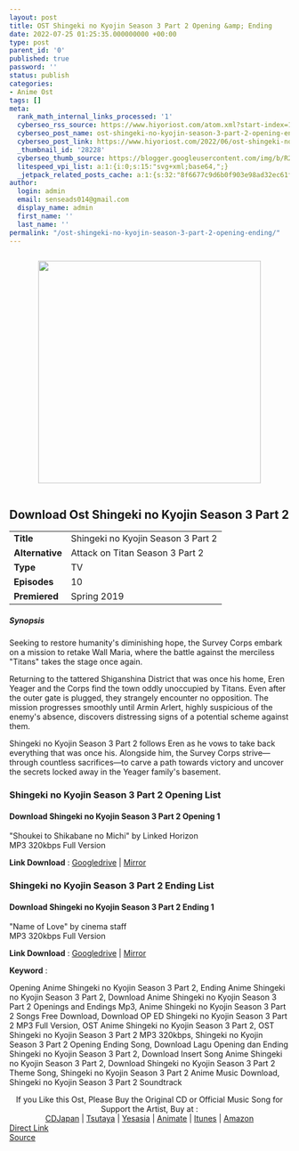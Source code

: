 ```yaml
---
layout: post
title: OST Shingeki no Kyojin Season 3 Part 2 Opening &amp; Ending
date: 2022-07-25 01:25:35.000000000 +00:00
type: post
parent_id: '0'
published: true
password: ''
status: publish
categories:
- Anime Ost
tags: []
meta:
  rank_math_internal_links_processed: '1'
  cyberseo_rss_source: https://www.hiyoriost.com/atom.xml?start-index=1
  cyberseo_post_name: ost-shingeki-no-kyojin-season-3-part-2-opening-ending
  cyberseo_post_link: https://www.hiyoriost.com/2022/06/ost-shingeki-no-kyojin-season-3-part-2.html
  _thumbnail_id: '28228'
  cyberseo_thumb_source: https://blogger.googleusercontent.com/img/b/R29vZ2xl/AVvXsEgDTnieY6VjfQn6qMiYVWDLxcfq-_sof3O8bn_fhbjP8ZY3L76FDR4I2-4VcF7EYu4qrVOQGZ-erhGM599jP55GhkbnXBLPw5xBQmfmBBpPRItyjqsl4Ol91_y-7Lx7qxb5OxZ5wdfU6SSZsjlUEFO42BlV1-Bxv0eysM7k_Fi169G7br3y-m9c1R-N/s400/bx104578-LaZYFkmhinfB.jpg
  litespeed_vpi_list: a:1:{i:0;s:15:"svg+xml;base64,";}
  _jetpack_related_posts_cache: a:1:{s:32:"8f6677c9d6b0f903e98ad32ec61f8deb";a:2:{s:7:"expires";i:1663133045;s:7:"payload";a:3:{i:0;a:1:{s:2:"id";i:28225;}i:1;a:1:{s:2:"id";i:28231;}i:2;a:1:{s:2:"id";i:28233;}}}}
author:
  login: admin
  email: senseads014@gmail.com
  display_name: admin
  first_name: ''
  last_name: ''
permalink: "/ost-shingeki-no-kyojin-season-3-part-2-opening-ending/"
---
```

<div class="separator" style="clear: both"><a href="https://blogger.googleusercontent.com/img/b/R29vZ2xl/AVvXsEgDTnieY6VjfQn6qMiYVWDLxcfq-_sof3O8bn_fhbjP8ZY3L76FDR4I2-4VcF7EYu4qrVOQGZ-erhGM599jP55GhkbnXBLPw5xBQmfmBBpPRItyjqsl4Ol91_y-7Lx7qxb5OxZ5wdfU6SSZsjlUEFO42BlV1-Bxv0eysM7k_Fi169G7br3y-m9c1R-N/s649/bx104578-LaZYFkmhinfB.jpg" style="display: block;padding: 1em 0;text-align: center"><img alt border="0" data-original-height="649" data-original-width="460" height="400" src="{{ site.baseurl }}/assets/2022/07/bx104578-LaZYFkmhinfB.jpg" /></a></div>
<div class="judulanime">
<h2>Download Ost Shingeki no Kyojin Season 3 Part 2</h2>
</div>
<div class="info2" id="Info">
<table>
<tbody>
<tr>
<td class="tablex"><b>Title </b></td>
<td>Shingeki no Kyojin Season 3 Part 2</td>
</tr>
<tr>
<td class="tablex"><b>Alternative </b></td>
<td>Attack on Titan Season 3 Part 2</td>
</tr>
<tr>
<td class="tablex"><b>Type </b></td>
<td>TV</td>
</tr>
<tr>
<td class="tablex"><b>Episodes </b></td>
<td>10</td>
</tr>
<tr>
<td class="tablex"><b>Premiered </b></td>
<td>Spring 2019</td>
</tr>
</tbody>
</table>
</div>
<div class="sinopsis">
<h5>Synopsis</h5>
</div>
<div class="deskripsi">
<p>Seeking to restore humanity's diminishing hope, the Survey Corps embark on a mission to retake Wall Maria, where the battle against the merciless "Titans" takes the stage once again.</p>
<p>Returning to the tattered Shiganshina District that was once his home, Eren Yeager and the Corps find the town oddly unoccupied by Titans. Even after the outer gate is plugged, they strangely encounter no opposition. The mission progresses smoothly until Armin Arlert, highly suspicious of the enemy's absence, discovers distressing signs of a potential scheme against them.</p>
<p>Shingeki no Kyojin Season 3 Part 2 follows Eren as he vows to take back everything that was once his. Alongside him, the Survey Corps strive—through countless sacrifices—to carve a path towards victory and uncover the secrets locked away in the Yeager family's basement.</p>
</div>
<div class="listz">
<h3>Shingeki no Kyojin Season 3 Part 2 Opening List</h3>
</div>
<div class="listz3">
<div class="listz1">
<h4>Download Shingeki no Kyojin Season 3 Part 2 Opening 1</h4>
</div>
<div class="listz2">"Shoukei to Shikabane no Michi" by Linked Horizon<br />MP3 320kbps Full Version
<p><b>Link Download</b> : <a href="https://drive.google.com/file/d/1Th0r221aKpf9gSvk4lDnoG8-0AvF5nOz/view?usp=drivesdk" target="_blank" rel="noopener">Googledrive</a> | <a href="https://mir.cr/0CCYG0DA" rel="nofollow noopener" target="_blank">Mirror</a></p>
</div>
</div>
<div class="listz">
<h3>Shingeki no Kyojin Season 3 Part 2 Ending List</h3>
</div>
<div class="listz3">
<div class="listz1">
<h4>Download Shingeki no Kyojin Season 3 Part 2 Ending 1</h4>
</div>
<div class="listz2">"Name of Love" by cinema staff<br />MP3 320kbps Full Version
<p><b>Link Download</b> : <a href="https://drive.google.com/file/d/16M4hlNkTrBsVaY1MzzcA2R36s-z2go5w/view?usp=drivesdk" target="_blank" rel="noopener">Googledrive</a> | <a href="https://mir.cr/7UDO0TBT" rel="nofollow noopener" target="_blank">Mirror</a></p>
</div>
</div>
<p><b>Keyword</b> :
<div class="tagser">Opening Anime Shingeki no Kyojin Season 3 Part 2, Ending Anime Shingeki no Kyojin Season 3 Part 2, Download Anime Shingeki no Kyojin Season 3 Part 2 Openings and Endings Mp3, Anime Shingeki no Kyojin Season 3 Part 2 Songs Free Download, Download OP ED Shingeki no Kyojin Season 3 Part 2 MP3 Full Version, OST Anime Shingeki no Kyojin Season 3 Part 2, OST Shingeki no Kyojin Season 3 Part 2 MP3 320kbps, Shingeki no Kyojin Season 3 Part 2 Opening Ending Song, Download Lagu Opening dan Ending Shingeki no Kyojin Season 3 Part 2, Download Insert Song Anime Shingeki no Kyojin Season 3 Part 2, Download Shingeki no Kyojin Season 3 Part 2 Theme Song, Shingeki no Kyojin Season 3 Part 2 Anime Music Download, Shingeki no Kyojin Season 3 Part 2 Soundtrack</div>
<p> 
<div class="buycd" align="center">If you Like this Ost, Please Buy the Original CD or Official Music Song for Support the Artist, Buy at : <br /><a href="https://www.cdjapan.co.jp/" target="_blank" rel="noopener">CDJapan</a> | <a href="https://shop.tsutaya.co.jp/" target="_blank" rel="noopener">Tsutaya</a> | <a href="https://www.yesasia.com/" target="_blank" rel="noopener">Yesasia</a> | <a href="https://www.animate-onlineshop.jp/" target="_blank" rel="noopener">Animate</a> | <a href="https://www.apple.com/jp/itunes" target="_blank" rel="noopener">Itunes</a> | <a href="https://amazon.co.jp/" target="_blank" rel="noopener">Amazon</a>
</div>
<div class="divbtn"> <a href="https://handymansurrender.com/fihup8buzv?key=94550f7ce39444073321dde3b8782f97" class="btn"><i class="fa fa-download"></i> Direct Link</a> <br /><a href="https://www.hiyoriost.com/2022/06/ost-shingeki-no-kyojin-season-3-part-2.html">Source</a> </div>
